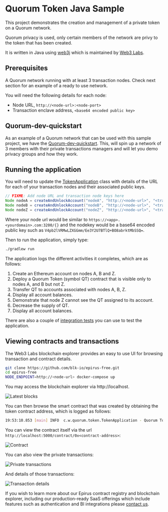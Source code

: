 # Quorum Token Java Sample

This project demonstrates the creation and management of a private token on a Quorum network.
 
Quorum privacy is used, only certain members of the network are privy to the 
token that has been created.

It is written in Java using [web3j](https://web3j.io) which is maintained by 
[Web3 Labs](https://www.web3labs.com).


## Prerequisites

A Quorum network running with at least 3 transaction nodes. Check next section for an example of a ready to use network.

You will need the following details for each node:
- Node URL, `http://<node-url>:<node-port>`
- Transaction enclave address, `<base64 encoded public key>`

## Quorum-dev-quickstart

As an example of a Quorum network that can be used with this sample project, we have the [Quorum-dev-quickstart](https://docs.goquorum.consensys.net/en/stable/Tutorials/Quorum-Dev-Quickstart/).
This, will spin up a network of 3 members with their private transactions managers and will let you demo privacy groups and how they work.

## Running the application

You will need to update the 
[TokenApplication](src/main/java/com/web3labs/quorum/token/TokenApplication.java#L33) 
class with details of the URL for each of your transaction nodes and their associated public keys.

```java
// FIXME: Add node URL and transaction node keys here
Node nodeA = createAndUnlockAccount("nodeA", "http://<node-url>", "<transaction node key>");
Node nodeB = createAndUnlockAccount("nodeB", "http://<node-url>", "<transaction node key>");
Node nodeZ = createAndUnlockAccount("nodeZ", "http://<node-url>", "<transaction node key>");
```

Where your node url would be similar to `https://<app>.<yourdomain>.com:3200/{}` and 
the nodekey would be a base64 encoded public key such as 
`V4pb2lVRMwLZXGGmm/Ee3Y2U7BTlQ+BO8abrktMbSSQ=`.

Then to run the application, simply type:

```bash
./gradlew run
```

The application logs the different activities it completes, which are as follows:

1. Create an Ethereum account on nodes A, B and Z.
1. Deploy a Quorum Token (symbol QT) contract that is visible only to nodes A, and B but not Z.
1. Transfer QT to accounts associated with nodes A, B, Z.
1. Display all account balances.
1. Demonstrate that node Z cannot see the QT assigned to its account.
1. Decrease the supply of QT.
1. Display all account balances.

There are also a couple of 
[integration tests](src/test/java/com/web3labs/quorum/token/TokenApplicationIT.java) 
you can use to test the application.

## Viewing contracts and transactions

The Web3 Labs blockchain explorer provides an easy to use UI for browsing transaction 
and contract details.

```bash
git clone https://github.com/blk-io/epirus-free.git
cd epirus-free
NODE_ENDPOINT=http://<node-url> docker-compose up
```

You may access the blockchain explorer via http://localhost.

![Latest blocks](images/blocks.png)

You can then browse the smart contract that was created by obtaining the token contract address, 
which is logged as follows:

```bash
19:53:10.853 [main] INFO  c.w.quorum.token.TokenApplication - Quorum Token (QT) created at contract address 0x<contract-address>, by account 0x<creation-account>
```

You can view the contract itself via the url `http://localhost:5000/contract/0x<contract-address>`:

![Contract](images/contract.png)

You can also view the private transactions:

![Private transactions](images/transactions.png)

And details of those transactions:

![Transaction details](images/transaction.png)

If you wish to learn more about our Epirus contract registry and blockchain explorer, 
including our production-ready SaaS offerings which include features such as authentication 
and BI integrations please [contact us](mailto:hi@web3labs.com).
